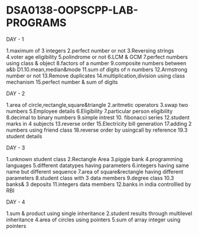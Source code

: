 # DSA0138-OOPSCPP-LAB-PROGRAMS
DAY - 1

1.maximum of 3 integers
2.perfect number or not
3.Reversing strings
4.voter age eligibility
5.polindrome or not
6.LCM & GCM
7.perfect numbers using class & object
8.factors of a number
9.composite numbers between a&b
D1.10.mean,median&mode
11.sum of digits of n numbers
12.Armstrong number or not
13.Remove duplicates
14.multiplication,division using class mechanism
15.perfect number & sum of digits


DAY - 2

1.area of circle,rectangle,square&triangle
2.aritmetic operators
3.swap two numbers
5.Employee details
6.Eligibility
7.particular person eligibility
8.decimal to binary numbers
9.simple intrest
10. fibonacci series
12.student marks in 4 subjects
13.reverse order
15.Electricity bill generation
17.adding 2 numbers using friend class
18.reverse order by usingcall by reference
19.3 student details


DAY - 3

1.unknown student class
2.Rectangle Area
3.piggie bank
4.programming languages
5.different datatypes having parameters
6.integers having same name but different sequence
7.area of square&rectangle having different parameters
8.student class with 3 data members
9.degree class
10.3 banks& 3 deposits
11.integers data members
12.banks in india controllled by RBI

 
 DAY - 4
 
1.sum & product using single inheritance
2.student results through multilevel inheritance
4.area of circles using pointers
5.sum of array integer using pointers






